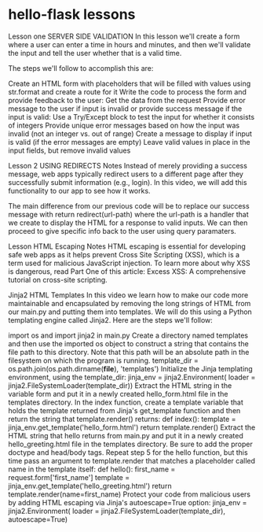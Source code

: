 # hello-flask lessons
Lesson one SERVER SIDE VALIDATION
In this lesson we'll create a form where a user can enter a time in hours and minutes, and then we'll validate the input and tell the user whether that is a valid time.

The steps we'll follow to accomplish this are:

Create an HTML form with placeholders that will be filled with values using str.format and create a route for it
Write the code to process the form and provide feedback to the user:
Get the data from the request
Provide error message to the user if input is invalid or provide success message if the input is valid:
Use a Try/Except block to test the input for whether it consists of integers
Provide unique error messages based on how the input was invalid (not an integer vs. out of range)
Create a message to display if input is valid (if the error messages are empty)
Leave valid values in place in the input fields, but remove invalid values

Lesson 2 USING REDIRECTS 
Notes
Instead of merely providing a success message, web apps typically redirect users to a different page after they successfully submit information (e.g., login). In this video, we will add this functionality to our app to see how it works.

The main difference from our previous code will be to replace our success message with return redirect(url-path) where the url-path is a handler that we create to display the HTML for a response to valid inputs. We can then proceed to give specific info back to the user using query paramaters.

Lesson HTML Escaping 
Notes
HTML escaping is essential for developing safe web apps as it helps prevent Cross Site Scripting (XSS), which is a term used for malicious JavaScript injection. To learn more about why XSS is dangerous, read Part One of this article: Excess XSS: A comprehensive tutorial on cross-site scripting.

Jinja2 HTML Templates
In this video we learn how to make our code more maintainable and encapsulated by removing the long strings of HTML from our main.py and putting them into templates. We will do this using a Python templating engine called Jinja2. Here are the steps we'll follow:

import os and import jinja2 in main.py
Create a directory named templates and then use the imported os object to construct a string that contains the file path to this directory. Note that this path will be an absolute path in the filesystem on which the program is running.
template_dir = os.path.join(os.path.dirname(__file__),
    'templates')
Initialize the Jinja templating environment, using the template_dir:
jinja_env = jinja2.Environment(
    loader = jinja2.FileSystemLoader(template_dir))
Extract the HTML string in the variable form and put it in a newly created hello_form.html file in the templates directory.
In the index function, create a template variable that holds the template returned from Jinja's get_template function and then return the string that template.render() returns:
def index():
    template = jinja_env.get_template('hello_form.html')
    return template.render()
Extract the HTML string that hello returns from main.py and put it in a newly created hello_greeting.html file in the templates directory. Be sure to add the proper doctype and head/body tags.
Repeat step 5 for the hello function, but this time pass an argument to template.render that matches a placeholder called name in the template itself:
def hello():
    first_name = request.form['first_name']
    template = jinja_env.get_template('hello_greeting.html')
    return template.render(name=first_name)
Protect your code from malicious users by adding HTML escaping via Jinja's autoescape=True option:
jinja_env = jinja2.Environment(
    loader = jinja2.FileSystemLoader(template_dir), autoescape=True)
